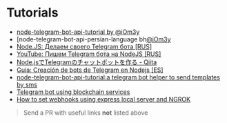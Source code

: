 # Tutorials

* [node-telegram-bot-api-tutorial by @iOm3y](https://github.com/Srd8/telethon-keto)
* [node-telegram-bot-api-persian-language bh[@iOm3y](https://github.com/Srd8/telethon-keto)
* [Node.JS: Делаем своего Telegram бота [RUS]](https://github.com/Srd8/telethon-keto)
* [YouTube: Пишем Telegram бота на NodeJS [RUS]](https://www.youtube.com/watch?v=RS1nmDMf69U&list=PL6AOr-PZtK-mM2QC1ixyfa5CtJZGK61aN)
* [Node.jsでTelegramのチャットボットを作る - Qiita](https://qiita.com/neetshin/items/0e2f6fa3ade41adb77bc)
* [Guía: Creación de bots de Telegram en Nodejs [ES]](https://tecnonucleous.com/creacion-de-bots-de-telegram-en-nodejs/)
* [node-telegram-bot-api-tutorial:a telegram bot helper to send templates by sms](https://github.com/vito2005/chatManagerTelegramBot)
* [Telegram bot using blockchain services](https://ilanolkies.com/post/Telegram-bot-using-blockchain-services)
* [How to set webhooks using express local server and NGROK](https://github.com/leobloise/node-telegram-bot-api-wb-tutorial)
> Send a PR with useful links **not** listed above
